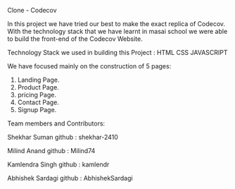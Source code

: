 Clone - Codecov

In this project we have tried our best to make the exact replica of Codecov. With the technology stack that we have learnt in masai school we were able to build the front-end of the Codecov Website.

Technology Stack we used in building this Project :
 HTML
 CSS
 JAVASCRIPT

We have focused mainly on the construction of 5 pages:
1. Landing Page.
2. Product Page.
3. pricing Page.
4. Contact Page.
5. Signup Page.

Team members and Contributors:

Shekhar Suman
github : shekhar-2410

Milind Anand
github : Milind74

Kamlendra Singh
github : kamlendr

Abhishek Sardagi
github : AbhishekSardagi
